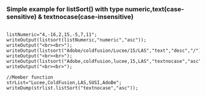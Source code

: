 ### Simple example for listSort() with type numeric,text(case-sensitive) & textnocase(case-insensitive)

```luceescript+trycf

listNumeric="4,-16,2,15,-5,7,11";
writeOutput(listsort(listNumeric,"numeric","asc"));
writeOutput("<br><br>");
writeOutput(listsort("Adobe/coldfusion/Lucee/15/LAS","text","desc","/"));
writeOutput("<br><br>");
writeOutput(listsort("Adobe,coldfusion,lucee,15,LAS","textnocase","asc"));
writeOutput("<br><br>");

//Member function
strList="Lucee,ColdFusion,LAS,SUSI,AdoBe";
writeDump(strlist.listSort("textnocase","asc"));

```
